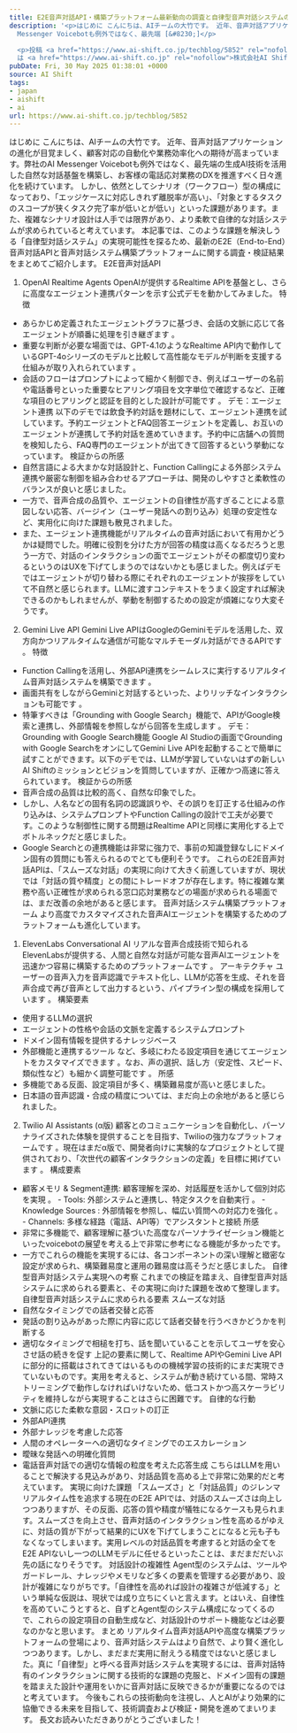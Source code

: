 ```yaml
---
title: E2E音声対話API・構築プラットフォーム最新動向の調査と自律型音声対話システムの展望
description: '<p>はじめに こんにちは、AIチームの大竹です。 近年、音声対話アプリケーションの進化が目覚ましく、顧客対応の自動化や業務効率化への期待が高まっています。弊社のAI
  Messenger Voicebotも例外ではなく、最先端 [&#8230;]</p>

  <p>投稿 <a href="https://www.ai-shift.co.jp/techblog/5852" rel="nofollow">E2E音声対話API・構築プラットフォーム最新動向の調査と自律型音声対話システムの展望</a>
  は <a href="https://www.ai-shift.co.jp" rel="nofollow">株式会社AI Shift</a> に最初に表示されました。</p>'
pubDate: Fri, 30 May 2025 01:38:01 +0000
source: AI Shift
tags:
- japan
- aishift
- ai
url: https://www.ai-shift.co.jp/techblog/5852
---
```


はじめに
こんにちは、AIチームの大竹です。
近年、音声対話アプリケーションの進化が目覚ましく、顧客対応の自動化や業務効率化への期待が高まっています。弊社のAI Messenger Voicebotも例外ではなく、最先端の生成AI技術を活用した自然な対話基盤を構築し、お客様の電話応対業務のDXを推進すべく日々進化を続けています。
しかし、依然としてシナリオ（ワークフロー）型の構成になっており、「エッジケースに対応しきれず離脱率が高い」、「対象とするタスクのスコープが狭くタスク完了率が低いとが低い」といった課題があります。また、複雑なシナリオ設計は人手では限界があり、より柔軟で自律的な対話システムが求められていると考えています。
本記事では、このような課題を解決しうる「自律型対話システム」の実現可能性を探るため、最新のE2E（End-to-End）音声対話APIと音声対話システム構築プラットフォームに関する調査・検証結果をまとめてご紹介します。
E2E音声対話API
1. OpenAI Realtime Agents
OpenAIが提供するRealtime APIを基盤とし、さらに高度なエージェント連携パターンを示す公式デモを動かしてみました。
特徴
- あらかじめ定義されたエージェントグラフに基づき、会話の文脈に応じて各エージェントが順番に処理を引き継ぎます 。
- 重要な判断が必要な場面では、GPT-4.1のようなRealtime API内で動作しているGPT-4oシリーズのモデルと比較して高性能なモデルが判断を支援する仕組みが取り入れられています 。
- 会話のフローはプロンプトによって細かく制御でき、例えばユーザーの名前や電話番号といった重要なヒアリング項目を文字単位で確認するなど、正確な項目のヒアリングと認証を目的とした設計が可能です 。
デモ：エージェント連携
以下のデモでは飲食予約対話を題材にして、エージェント連携を試しています。予約エージェントとFAQ回答エージェントを定義し、お互いのエージェントが連携して予約対話を進めていきます。予約中に店舗への質問を検知したら、FAQ専門のエージェントが出てきて回答するという挙動になっています。
検証からの所感
- 自然言語による大まかな対話設計と、Function Callingによる外部システム連携や厳密な制御を組み合わせるアプローチは、開発のしやすさと柔軟性のバランスが良いと感じました。
- 一方で、音声合成の品質や、エージェントの自律性が高すぎることによる意図しない応答、バージイン（ユーザー発話への割り込み）処理の安定性など、実用化に向けた課題も散見されました。
- また、エージェント連携機能がリアルタイムの音声対話において有用かどうかは疑問でした。明確に役割を分けた方が回答の精度は高くなるだろうと思う一方で、対話のインタラクションの面でエージェントがその都度切り変わるというのはUXを下げてしまうのではないかとも感じました。例えばデモではエージェントが切り替わる際にそれぞれのエージェントが挨拶をしていて不自然と感じられます。LLMに渡すコンテキストをうまく設定すれば解決できるのかもしれませんが、挙動を制御するための設定が煩雑になり大変そうです。
2. Gemini Live API
Gemini Live APIはGoogleのGeminiモデルを活用した、双方向かつリアルタイムな通信が可能なマルチモーダル対話ができるAPIです 。
特徴
- Function Callingを活用し、外部API連携をシームレスに実行するリアルタイム音声対話システムを構築できます 。
- 画面共有をしながらGeminiと対話するといった、よりリッチなインタラクションも可能です 。
- 特筆すべきは「Grounding with Google Search」機能で、APIがGoogle検索と連携し、外部情報を参照しながら回答を生成します 。
デモ：Grounding with Google Search機能
Google AI Studioの画面でGrounding with Google SearchをオンにしてGemini Live APIを起動することで簡単に試すことができます。以下のデモでは、LLMが学習していないはずの新しいAI Shiftのミッションとビジョンを質問していますが、正確かつ高速に答えられています。
検証からの所感
- 音声合成の品質は比較的高く、自然な印象でした。
- しかし、人名などの固有名詞の認識誤りや、その誤りを訂正する仕組みの作り込みは、システムプロンプトやFunction Callingの設計で工夫が必要です。このような制御性に関する問題はRealtime APIと同様に実用化する上でボトルネックだと感じました。
- Google Searchとの連携機能は非常に強力で、事前の知識登録なしにドメイン固有の質問にも答えられるのでとても便利そうです。
これらのE2E音声対話APIは、「スムーズな対話」の実現に向けて大きく前進していますが、現状では「対話の質や精度」との間にトレードオフが存在します。特に複雑な業務や高い正確性が求められる窓口応対業務などの場面が求められる場面では、まだ改善の余地があると感じます。
音声対話システム構築プラットフォーム
より高度でカスタマイズされた音声AIエージェントを構築するためのプラットフォームも進化しています。
1. ElevenLabs Conversational AI
リアルな音声合成技術で知られるElevenLabsが提供する、人間と自然な対話が可能な音声AIエージェントを迅速かつ容易に構築するためのプラットフォームです 。
アーキテクチャ
ユーザーの音声入力を音声認識でテキスト化し、LLMが応答を生成、それを音声合成で再び音声として出力するという、パイプライン型の構成を採用しています 。
構築要素
- 使用するLLMの選択
- エージェントの性格や会話の文脈を定義するシステムプロンプト
- ドメイン固有情報を提供するナレッジベース
- 外部機能と連携するツール
など、多岐にわたる設定項目を通じてエージェントをカスタマイズできます 。なお、声の選択、話し方（安定性、スピード、類似性など）も細かく調整可能です 。
所感
- 多機能である反面、設定項目が多く、構築難易度が高いと感じました。
- 日本語の音声認識・合成の精度については、まだ向上の余地があると感じられました。
2. Twilio AI Assistants (α版)
顧客とのコミュニケーションを自動化し、パーソナライズされた体験を提供することを目指す、Twilioの強力なプラットフォームです 。現在はまだα版で、開発者向けに実験的なプロジェクトとして提供されており、「次世代の顧客インタラクションの定義」を目標に掲げています 。
構成要素
- 顧客メモリ & Segment連携: 顧客理解を深め、対話履歴を活かして個別対応を実現
。 - Tools: 外部システムと連携し、特定タスクを自動実行
。 - Knowledge Sources : 外部情報を参照し、幅広い質問への対応力を強化
。 - Channels: 多様な経路（電話、API等）でアシスタントと接続
所感
- 非常に多機能で、顧客理解に基づいた高度なパーソナライゼーション機能といったvoicebotの展望を考える上で非常に参考になる機能が多かったです。
- 一方でこれらの機能を実現するには、各コンポーネントの深い理解と緻密な設定が求められ、構築難易度と運用の難易度は高そうだと感じました。
自律型音声対話システム実現への考察
これまでの検証を踏まえ、自律型音声対話システムに求められる要素と、その実現に向けた課題を改めて整理します。
自律型音声対話システムに求められる要素
スムーズな対話
- 自然なタイミングでの話者交替と応答
- 発話の割り込みがあった際に内容に応じて話者交替を行うべきかどうかを判断する
- 適切なタイミングで相槌を打ち、話を聞いていることを示してユーザを安心させ話の続きを促す
上記の要素に関して、Realtime APIやGemini Live APIに部分的に搭載はされてきてはいるものの機械学習の技術的にまだ実現できていないものです。実用を考えると、システムが動き続けている間、常時ストリーミングで動作しなければいけないため、低コストかつ高スケーラビリティを維持しながら実現することはさらに困難です。
自律的な行動
- 文脈に応じた柔軟な意図・スロットの訂正
- 外部API連携
- 外部ナレッジを考慮した応答
- 人間のオペレーターへの適切なタイミングでのエスカレーション
- 曖昧な発話への明確化質問
- 電話音声対話での適切な情報の粒度を考えた応答生成
こちらはLLMを用いることで解決する見込みがあり、対話品質を高める上で非常に効果的だと考えています。
実現に向けた課題
「スムーズさ」と「対話品質」のジレンマ
リアルタイム性を追求する現在のE2E APIでは、対話のスムーズさは向上しつつありますが、その反面、応答の質や精度が犠牲になるケースも見られます。スムーズさを向上させ、音声対話のインタラクション性を高めるがゆえに、対話の質が下がって結果的にUXを下げてしまうことになると元も子もなくなってしまいます。実用レベルの対話品質を考慮すると対話の全てをE2E APIないし一つのLLMモデルに任せるといったことは、まだまだだいぶ先の話になりそうです。
対話設計の複雑性
Agent型のシステムは、ツールやガードレール、ナレッジやメモリなど多くの要素を管理する必要があり、設計が複雑になりがちです。「自律性を高めれば設計の複雑さが低減する」という単純な仮説は、現状では成り立ちにくいと言えます。とはいえ、自律性を高めていこうとすると、自ずとAgent型のシステム構成になってくるので、これらの設定項目の自動生成など、対話設計のサポート機能などは必要なのかなと思います。
まとめ
リアルタイム音声対話APIや高度な構築プラットフォームの登場により、音声対話システムはより自然で、より賢く進化しつつあります。しかし、まだまだ実用に耐えうる精度ではないと感じました。真に「自律型」と呼べる音声対話システムを実現するには、音声対話特有のインタラクションに関する技術的な課題の克服と、ドメイン固有の課題を踏まえた設計や運用をいかに音声対話に反映できるかが重要になるのではと考えています。
今後もこれらの技術動向を注視し、人とAIがより効果的に協働できる未来を目指して、技術調査および検証・開発を進めてまいります。
長文お読みいただきありがとうございました！